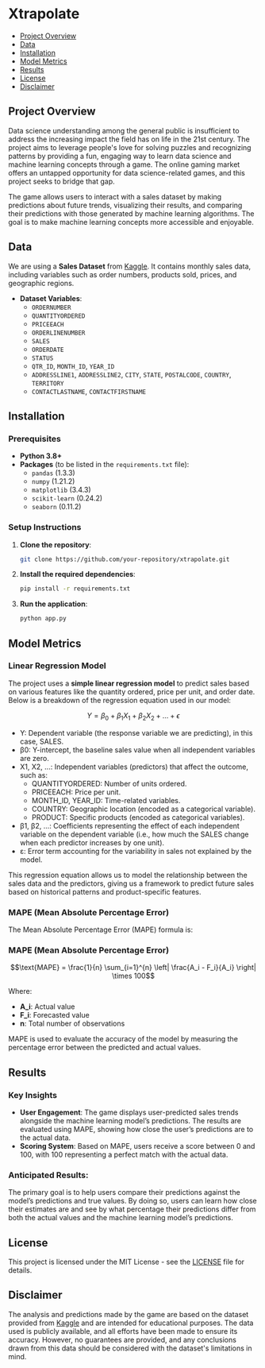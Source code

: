 # Xtrapolate 

- [Project Overview](#project-overview)
- [Data](#data)
- [Installation](#installation)
- [Model Metrics](#model-metrics)
- [Results](#results)
- [License](#license)
- [Disclaimer](#disclaimer)

## Project Overview

Data science understanding among the general public is insufficient to address the increasing impact the field has on life in the 21st century. The project aims to leverage people's love for solving puzzles and recognizing patterns by providing a fun, engaging way to learn data science and machine learning concepts through a game. The online gaming market offers an untapped opportunity for data science-related games, and this project seeks to bridge that gap.

The game allows users to interact with a sales dataset by making predictions about future trends, visualizing their results, and comparing their predictions with those generated by machine learning algorithms. The goal is to make machine learning concepts more accessible and enjoyable.

## Data

We are using a **Sales Dataset** from [Kaggle](https://www.kaggle.com/datasets/kyanyoga/sample-sales-data?resource=download). It contains monthly sales data, including variables such as order numbers, products sold, prices, and geographic regions.

- **Dataset Variables**:
    - `ORDERNUMBER`
    - `QUANTITYORDERED`
    - `PRICEEACH`
    - `ORDERLINENUMBER`
    - `SALES`
    - `ORDERDATE`
    - `STATUS`
    - `QTR_ID`, `MONTH_ID`, `YEAR_ID`
    - `ADDRESSLINE1`, `ADDRESSLINE2`, `CITY`, `STATE`, `POSTALCODE`, `COUNTRY`, `TERRITORY`
    - `CONTACTLASTNAME`, `CONTACTFIRSTNAME`

## Installation

### Prerequisites

- **Python 3.8+**
- **Packages** (to be listed in the `requirements.txt` file):
    - `pandas` (1.3.3)
    - `numpy` (1.21.2)
    - `matplotlib` (3.4.3)
    - `scikit-learn` (0.24.2)
    - `seaborn` (0.11.2)

### Setup Instructions

1. **Clone the repository**:
    ```bash
    git clone https://github.com/your-repository/xtrapolate.git
    ```

2. **Install the required dependencies**:
    ```bash
    pip install -r requirements.txt
    ```

3. **Run the application**:
    ```bash
    python app.py
    ```

## Model Metrics

### Linear Regression Model

The project uses a **simple linear regression model** to predict sales based on various features like the quantity ordered, price per unit, and order date. Below is a breakdown of the regression equation used in our model:

```math
Y = \beta_0 + \beta_1 X_1 + \beta_2 X_2 + \dots + \epsilon
```

- Y: Dependent variable (the response variable we are predicting), in this case, SALES.
- β0: Y-intercept, the baseline sales value when all independent variables are zero.
- X1, X2, ...: Independent variables (predictors) that affect the outcome, such as:
  - QUANTITYORDERED: Number of units ordered.
  - PRICEEACH: Price per unit.
  - MONTH_ID, YEAR_ID: Time-related variables.
  - COUNTRY: Geographic location (encoded as a categorical variable).
  - PRODUCT: Specific products (encoded as categorical variables).
- β1, β2, ...: Coefficients representing the effect of each independent variable on the dependent variable (i.e., how much the SALES change when each predictor increases by one unit).
- ε: Error term accounting for the variability in sales not explained by the model.

This regression equation allows us to model the relationship between the sales data and the predictors, giving us a framework to predict future sales based on historical patterns and product-specific features.

### MAPE (Mean Absolute Percentage Error)

The Mean Absolute Percentage Error (MAPE) formula is:


### MAPE (Mean Absolute Percentage Error)

```math
\text{MAPE} = \frac{1}{n} \sum_{i=1}^{n} \left| \frac{A_i - F_i}{A_i} \right| \times 100
```


Where:
- **A_i**: Actual value
- **F_i**: Forecasted value
- **n**: Total number of observations

MAPE is used to evaluate the accuracy of the model by measuring the percentage error between the predicted and actual values.

## Results

### Key Insights

- **User Engagement**: The game displays user-predicted sales trends alongside the machine learning model’s predictions. The results are evaluated using MAPE, showing how close the user’s predictions are to the actual data.
- **Scoring System**: Based on MAPE, users receive a score between 0 and 100, with 100 representing a perfect match with the actual data.

### Anticipated Results:

The primary goal is to help users compare their predictions against the model’s predictions and true values. By doing so, users can learn how close their estimates are and see by what percentage their predictions differ from both the actual values and the machine learning model’s predictions.

## License

This project is licensed under the MIT License - see the [LICENSE](LICENSE) file for details.

## Disclaimer

The analysis and predictions made by the game are based on the dataset provided from [Kaggle](https://www.kaggle.com/datasets/kyanyoga/sample-sales-data?resource=download) and are intended for educational purposes. The data used is publicly available, and all efforts have been made to ensure its accuracy. However, no guarantees are provided, and any conclusions drawn from this data should be considered with the dataset's limitations in mind.

